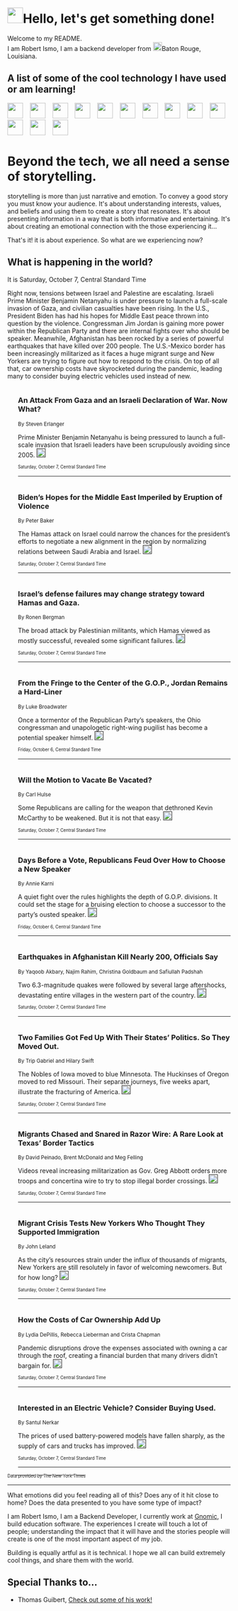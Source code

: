 <h1><img src="https://emojis.slackmojis.com/emojis/images/1643514375/3493/hot-coffee.gif?1643514375" width="35"/>Hello, let's get something done!</h1>

<p>Welcome to my README.<br/>
I am Robert Ismo, I am a backend developer from <img src="https://emojis.slackmojis.com/emojis/images/1638395689/50435/moulin_rouge.png?1638395689" width="20"/>Baton Rouge, Louisiana.</p>
<h2>A list of some of the cool technology I have used or am learning!</h2>
<p>
<img src="https://emojis.slackmojis.com/emojis/images/1643516091/21142/meow_bongotap.gif?1643516091" width="35" alt="">
<img src="https://img.shields.io/badge/Favorite%20Frontend%20Framework-SvelteKit-f83903" alt="">
<img src="https://img.shields.io/badge/Second%20Favorite-Vue-40b581" alt="">
<img src="https://img.shields.io/badge/Most%20Used%20Runtime-Nodejs-78b061" alt="">
<img src="https://emojis.slackmojis.com/emojis/images/1643517416/34482/fire.gif?1643517416" width="35" alt="">
<img src="https://img.shields.io/badge/Javascript%20But%20Better-Typescript-0078ca" alt="">
<img src="https://img.shields.io/badge/Favorite%20Language-Elixir-3e244d" alt="">
<img src="https://img.shields.io/badge/Containerize%20Everything-Docker-6ac9ef" alt="">
<img src="https://emojis.slackmojis.com/emojis/images/1643514596/5999/meow_party.gif?1643514596" width="35" alt="">
<img src="https://img.shields.io/badge/API%20Love%20Language-Graphql-de32a5" alt="">
<img src="https://img.shields.io/badge/Our%20Favorite%20Version%20Controller-Git-e94f33" alt="">
<img src="https://img.shields.io/badge/Favorite%20Database-Redis-d42d1d" alt="">
<img src="https://emojis.slackmojis.com/emojis/images/1643514559/5584/deployparrot.gif?1643514559" width="35" alt="">
<img src="https://img.shields.io/badge/Container%20Interstate-RabbitMQ-f66200" alt="">
<img src="https://img.shields.io/badge/Gotta%20Learn-Kubernetes-316adf" alt="">
<img src="https://img.shields.io/badge/Really%20Mature%20Now-WASM-654fef" alt="">
<img src="https://emojis.slackmojis.com/emojis/images/1666642497/61942/dance_vibe.gif?1666642497" width="35" alt="">
<img src="https://img.shields.io/badge/For%20My%20M1-ARM64-657d96" alt="">
<img src="https://img.shields.io/badge/Loving%20This%20So%20Much-TailwindCSS-17bcb5" alt="">
<img src="https://img.shields.io/badge/Cool%20Build%20Tool-Vite-f9cb24" alt="">
<img src="https://emojis.slackmojis.com/emojis/images/1669231376/62819/working-on-it.gif?1669231376" width="35" alt="">
<img src="https://img.shields.io/badge/Fun%20and%20Easy%20Database-MongoDB-5f8c49" alt="">
<img src="https://img.shields.io/badge/JS%20Life%20Support-NPM-c73737" alt="">
<img src="https://img.shields.io/badge/I%20Liked%20It-DynamoDB-0073b9" alt="">
<img src="https://emojis.slackmojis.com/emojis/images/1643514045/46/question.gif?1643514045" width="35" alt="">
<img src="https://img.shields.io/badge/cool-React-60d6f9" alt="">
<img src="https://img.shields.io/badge/Future%20Big%20Project-Lambda-f37e00" alt="">
<img src="https://img.shields.io/badge/NPM%20But%20Better-PNPM-f1aa07" alt="">
<img src="https://emojis.slackmojis.com/emojis/images/1643514943/9662/fbwow.gif?1643514943" width="35" alt="">
<img src="https://img.shields.io/badge/First%20Language-C-662079" alt="">
<img src="https://img.shields.io/badge/Where%20I%20Deploy%20Frontend-Vercel-000000" alt="">
<img src="https://img.shields.io/badge/Who%20Does%20not%20Want%20an%20App-Swift-f9492a" alt="">
<img src="https://emojis.slackmojis.com/emojis/images/1643514058/151/javascript.png?1643514058" width="35" alt="">
<img src="https://img.shields.io/badge/cool-Python-fbd542" alt="">
<img src="https://img.shields.io/badge/Favorite%20Something-Stripe-656cdc" alt="">
<img src="https://img.shields.io/badge/Of%20Course-HTML5-ed6327" alt="">
<img src="https://emojis.slackmojis.com/emojis/images/1660415405/60731/bomb.gif?1660415405" width="35" alt="">
<img src="https://img.shields.io/badge/hate-CSS-2964ec" alt="">
<img src="https://img.shields.io/badge/Learning-CircleCI-141215" alt="">
<img src="https://img.shields.io/badge/Learning-Rust-fbbb3b" alt="">
<img src="https://emojis.slackmojis.com/emojis/images/1660415397/60712/writing-hand.gif?1660415397" width="35" alt="">
<img src="https://img.shields.io/badge/Dev%20Browser%20of%20Choice-Firefox-cc4e26" alt="">
<img src="https://img.shields.io/badge/Recoverying%20From%20Windows-UNIX-1781e3" alt="">
<img src="https://img.shields.io/badge/LOVE-LogSeq-90c1c2" alt="">
<img src="https://emojis.slackmojis.com/emojis/images/1643514066/223/kirby.gif?1643514066" width="35" alt="">
<img src="https://img.shields.io/badge/Daily%20Driver-MacOS-e6e6e8" alt="">
<img src="https://img.shields.io/badge/Git%20Server-Github-000000" alt="">
<img src="https://img.shields.io/badge/enjoyable-EC2-f17428" alt="">
<img src="https://emojis.slackmojis.com/emojis/images/1643514239/2069/excited.gif?1643514239" width="35" alt="">
</p>
<h1>Beyond the tech, we all need a sense of storytelling.</h1>
<p>storytelling is more than just narrative and emotion. To convey a good story you must know your audience. It's about understanding interests, values, and beliefs and using them to create a story that resonates. It's about presenting information in a way that is both informative and entertaining. It's about creating an emotional connection with the those experiencing it...</p>
<p>That's it! it is about experience. So what are we experiencing now?</p>
<h2>What is happening in the world?</h2>
<p>It is Saturday, October 7, Central Standard Time</p>
<p>
Right now, tensions between Israel and Palestine are escalating. Israeli Prime Minister Benjamin Netanyahu is under pressure to launch a full-scale invasion of Gaza, and civilian casualties have been rising. In the U.S., President Biden has had his hopes for Middle East peace thrown into question by the violence. Congressman Jim Jordan is gaining more power within the Republican Party and there are internal fights over who should be speaker. Meanwhile, Afghanistan has been rocked by a series of powerful earthquakes that have killed over 200 people. The U.S.-Mexico border has been increasingly militarized as it faces a huge migrant surge and New Yorkers are trying to figure out how to respond to the crisis. On top of all that, car ownership costs have skyrocketed during the pandemic, leading many to consider buying electric vehicles used instead of new.</p>
<ol>
<img src="https://img.shields.io/badge/-world-blue" alt="">
<h3>An Attack From Gaza and an Israeli Declaration of War. Now What?</h3>
<sub>By Steven Erlanger</sub>
<p>Prime Minister Benjamin Netanyahu is being pressured to launch a full-scale invasion that Israeli leaders have been scrupulously avoiding since 2005.  <a href=""><img src="https://developer.nytimes.com/files/poweredby_nytimes_30b.png?v=1583354208352" height="20"></a></p>
<sub><sub>Saturday, October 7, Central Standard Time</sub></sub>
<hr/>
<img src="https://img.shields.io/badge/-us-blue" alt="">
<h3>Biden’s Hopes for the Middle East Imperiled by Eruption of Violence</h3>
<sub>By Peter Baker</sub>
<p>The Hamas attack on Israel could narrow the chances for the president’s efforts to negotiate a new alignment in the region by normalizing relations between Saudi Arabia and Israel.  <a href=""><img src="https://developer.nytimes.com/files/poweredby_nytimes_30b.png?v=1583354208352" height="20"></a></p>
<sub><sub>Saturday, October 7, Central Standard Time</sub></sub>
<hr/>
<img src="https://img.shields.io/badge/-world-blue" alt="">
<h3>Israel’s defense failures may change strategy toward Hamas and Gaza.</h3>
<sub>By Ronen Bergman</sub>
<p>The broad attack by Palestinian militants, which Hamas viewed as mostly successful, revealed some significant failures.  <a href=""><img src="https://developer.nytimes.com/files/poweredby_nytimes_30b.png?v=1583354208352" height="20"></a></p>
<sub><sub>Saturday, October 7, Central Standard Time</sub></sub>
<hr/>
<img src="https://img.shields.io/badge/-us-blue" alt="">
<h3>From the Fringe to the Center of the G.O.P., Jordan Remains a Hard-Liner</h3>
<sub>By Luke Broadwater</sub>
<p>Once a tormentor of the Republican Party’s speakers, the Ohio congressman and unapologetic right-wing pugilist has become a potential speaker himself.  <a href=""><img src="https://developer.nytimes.com/files/poweredby_nytimes_30b.png?v=1583354208352" height="20"></a></p>
<sub><sub>Friday, October 6, Central Standard Time</sub></sub>
<hr/>
<img src="https://img.shields.io/badge/-us-blue" alt="">
<h3>Will the Motion to Vacate Be Vacated?</h3>
<sub>By Carl Hulse</sub>
<p>Some Republicans are calling for the weapon that dethroned Kevin McCarthy to be weakened. But it is not that easy.  <a href=""><img src="https://developer.nytimes.com/files/poweredby_nytimes_30b.png?v=1583354208352" height="20"></a></p>
<sub><sub>Saturday, October 7, Central Standard Time</sub></sub>
<hr/>
<img src="https://img.shields.io/badge/-us-blue" alt="">
<h3>Days Before a Vote, Republicans Feud Over How to Choose a New Speaker</h3>
<sub>By Annie Karni</sub>
<p>A quiet fight over the rules highlights the depth of G.O.P. divisions. It could set the stage for a bruising election to choose a successor to the party’s ousted speaker.  <a href=""><img src="https://developer.nytimes.com/files/poweredby_nytimes_30b.png?v=1583354208352" height="20"></a></p>
<sub><sub>Friday, October 6, Central Standard Time</sub></sub>
<hr/>
<img src="https://img.shields.io/badge/-world-blue" alt="">
<h3>Earthquakes in Afghanistan Kill Nearly 200, Officials Say</h3>
<sub>By Yaqoob Akbary, Najim Rahim, Christina Goldbaum and Safiullah Padshah</sub>
<p>Two 6.3-magnitude quakes were followed by several large aftershocks, devastating entire villages in the western part of the country.  <a href=""><img src="https://developer.nytimes.com/files/poweredby_nytimes_30b.png?v=1583354208352" height="20"></a></p>
<sub><sub>Saturday, October 7, Central Standard Time</sub></sub>
<hr/>
<img src="https://img.shields.io/badge/-us-blue" alt="">
<h3>Two Families Got Fed Up With Their States’ Politics. So They Moved Out.</h3>
<sub>By Trip Gabriel and Hilary Swift</sub>
<p>The Nobles of Iowa moved to blue Minnesota. The Huckinses of Oregon moved to red Missouri. Their separate journeys, five weeks apart, illustrate the fracturing of America.  <a href=""><img src="https://developer.nytimes.com/files/poweredby_nytimes_30b.png?v=1583354208352" height="20"></a></p>
<sub><sub>Saturday, October 7, Central Standard Time</sub></sub>
<hr/>
<img src="https://img.shields.io/badge/-us-blue" alt="">
<h3>Migrants Chased and Snared in Razor Wire: A Rare Look at Texas’ Border Tactics</h3>
<sub>By David Peinado, Brent McDonald and Meg Felling</sub>
<p>Videos reveal increasing militarization as Gov. Greg Abbott orders more troops and concertina wire to try to stop illegal border crossings.  <a href=""><img src="https://developer.nytimes.com/files/poweredby_nytimes_30b.png?v=1583354208352" height="20"></a></p>
<sub><sub>Saturday, October 7, Central Standard Time</sub></sub>
<hr/>
<img src="https://img.shields.io/badge/-nyregion-blue" alt="">
<h3>Migrant Crisis Tests New Yorkers Who Thought They Supported Immigration</h3>
<sub>By John Leland</sub>
<p>As the city’s resources strain under the influx of thousands of migrants, New Yorkers are still resolutely in favor of welcoming newcomers. But for how long?  <a href=""><img src="https://developer.nytimes.com/files/poweredby_nytimes_30b.png?v=1583354208352" height="20"></a></p>
<sub><sub>Saturday, October 7, Central Standard Time</sub></sub>
<hr/>
<img src="https://img.shields.io/badge/-business-blue" alt="">
<h3>How the Costs of Car Ownership Add Up</h3>
<sub>By Lydia DePillis, Rebecca Lieberman and Crista Chapman</sub>
<p>Pandemic disruptions drove the expenses associated with owning a car through the roof, creating a financial burden that many drivers didn’t bargain for.  <a href=""><img src="https://developer.nytimes.com/files/poweredby_nytimes_30b.png?v=1583354208352" height="20"></a></p>
<sub><sub>Saturday, October 7, Central Standard Time</sub></sub>
<hr/>
<img src="https://img.shields.io/badge/-business-blue" alt="">
<h3>Interested in an Electric Vehicle? Consider Buying Used.</h3>
<sub>By Santul Nerkar</sub>
<p>The prices of used battery-powered models have fallen sharply, as the supply of cars and trucks has improved.  <a href=""><img src="https://developer.nytimes.com/files/poweredby_nytimes_30b.png?v=1583354208352" height="20"></a></p>
<sub><sub>Saturday, October 7, Central Standard Time</sub></sub>
<hr/>
</ol>
<a href="https://developer.nytimes.com"><sub><sub>Data provided by The New York Times</sub></sub></a>
<hr/>
<p>What emotions did you feel reading all of this? Does any of it hit close to home? Does the data presented to you have some type of impact?</p>
<p>I am Robert Ismo, I am a Backend Developer, I currently work at <a href="https://gnomic.education/">Gnomic</a>, I build education software. The experiences I create will touch a lot of people; understanding the impact that it will have and the stories people will create is one of the most important aspect of my job.</p>
<p>Building is equally artful as it is technical. I hope we all can build extremely cool things, and share them with the world.</p>
<h2>Special Thanks to...</h2>
<ul>
<li>Thomas Guibert, <a href="https://github.com/thmsgbrt/thmsgbrt">Check out some of his work!</a></li>
</ul>